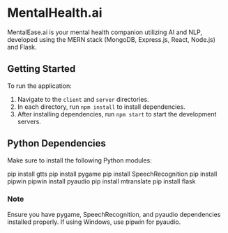 # MentalHealth.ai
MentalEase.ai is your mental health companion utilizing AI and NLP, developed using the MERN stack (MongoDB, Express.js, React, Node.js) and Flask.

## Getting Started

To run the application:
1. Navigate to the `client` and `server` directories.
2. In each directory, run `npm install` to install dependencies.
3. After installing dependencies, run `npm start` to start the development servers.



## Python Dependencies
Make sure to install the following Python modules:



pip install gtts
pip install pygame
pip install SpeechRecognition
pip install pipwin
pipwin install pyaudio
pip install mtranslate
pip install flask

### Note
Ensure you have pygame, SpeechRecognition, and pyaudio dependencies installed properly. If using Windows, use pipwin for pyaudio.